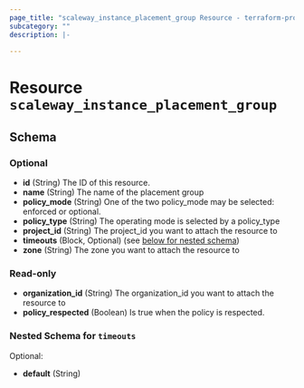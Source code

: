 ```yaml
---
page_title: "scaleway_instance_placement_group Resource - terraform-provider-scaleway"
subcategory: ""
description: |-
  
---
```


# Resource `scaleway_instance_placement_group`





## Schema

### Optional

- **id** (String) The ID of this resource.
- **name** (String) The name of the placement group
- **policy_mode** (String) One of the two policy_mode may be selected: enforced or optional.
- **policy_type** (String) The operating mode is selected by a policy_type
- **project_id** (String) The project_id you want to attach the resource to
- **timeouts** (Block, Optional) (see [below for nested schema](#nestedblock--timeouts))
- **zone** (String) The zone you want to attach the resource to

### Read-only

- **organization_id** (String) The organization_id you want to attach the resource to
- **policy_respected** (Boolean) Is true when the policy is respected.

<a id="nestedblock--timeouts"></a>
### Nested Schema for `timeouts`

Optional:

- **default** (String)


